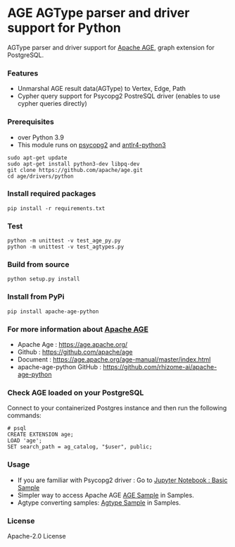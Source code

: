 # AGE AGType parser and driver support for Python
AGType parser and driver support for [Apache AGE](https://age.apache.org/), graph extension for PostgreSQL.

### Features
* Unmarshal AGE result data(AGType) to Vertex, Edge, Path
* Cypher query support for Psycopg2 PostreSQL driver (enables to use cypher queries directly)

### Prerequisites
* over Python 3.9
* This module runs on [psycopg2](https://www.psycopg.org/) and [antlr4-python3](https://pypi.org/project/antlr4-python3-runtime/)
```
sudo apt-get update
sudo apt-get install python3-dev libpq-dev
git clone https://github.com/apache/age.git
cd age/drivers/python
```

### Install required packages
```
pip install -r requirements.txt
```

### Test
```
python -m unittest -v test_age_py.py
python -m unittest -v test_agtypes.py
```

### Build from source
```
python setup.py install
```

### Install from PyPi

```
pip install apache-age-python
```

### For more information about [Apache AGE](https://age.apache.org/)
* Apache Age : https://age.apache.org/
* Github : https://github.com/apache/age
* Document : https://age.apache.org/age-manual/master/index.html
* apache-age-python GitHub : https://github.com/rhizome-ai/apache-age-python

### Check AGE loaded on your PostgreSQL
Connect to your containerized Postgres instance and then run the following commands:
```
# psql 
CREATE EXTENSION age;
LOAD 'age';
SET search_path = ag_catalog, "$user", public;
```

### Usage
* If you are familiar with Psycopg2 driver : Go to [Jupyter Notebook : Basic Sample](samples/apache-age-basic.ipynb) 
* Simpler way to access Apache AGE [AGE Sample](samples/apache-age-note.ipynb) in Samples.
* Agtype converting samples: [Agtype Sample](samples/apache-age-agtypes.ipynb) in Samples.

### License
Apache-2.0 License
